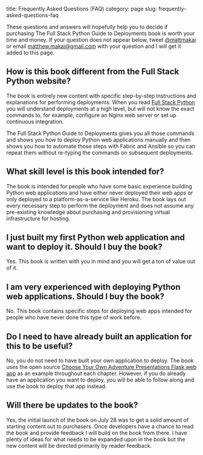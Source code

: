 title: Frequently Asked Questions (FAQ)
category: page
slug: frequently-asked-questions-faq

These questions and answers will hopefully help you to decide if purchasing
The Full Stack Python Guide to Deployments book is worth your time and money.
If your question does not appear below, tweet 
[@mattmakai](https://twitter.com/mattmakai) or email matthew.makai@gmail.com 
with your question and I will get it added to this page.


## How is this book different from the Full Stack Python website?
The book is entirely new content with specific step-by-step instructions
and explanations for performing deployments. When you read 
[Full Stack Python](http://www.fullstackpython.com/) you will understand
deployments at a high level, but will not know the exact commands to, for 
example, configure an Nginx web server or set up continuous integration.

The Full Stack Python Guide to Deployments gives you all those commands and 
shows you how to deploy Python web applications manually and then shows you
how to automate those steps with Fabric and Ansible so you can repeat them
without re-typing the commands on subsequent deployments.



## What skill level is this book intended for?
The book is intended for people who have some basic experience building
Python web applications and have either never deployed their web apps
or only deployed to a platform-as-a-service like Heroku. The book lays out
every necessary step to perform the deployment and does not assume any
pre-existing knowledge about purchasing and provisioning virtual 
infrastructure for hosting.



## I just built my first Python web application and want to deploy it. Should I buy the book?
Yes. This book is written with you in mind and you will get a ton of value
out of it.



## I am very experienced with deploying Python web applications. Should I buy the book?
No. This book contains specific steps for deploying web apps intended for
people who have never done this type of work before.



## Do I need to have already built an application for this to be useful?
No, you do not need to have built your own application to deploy. The book 
uses the open source 
[Choose Your Own Adventure Presentations Flask web app](https://github.com/makaimc/choose-your-own-adventure-presentations)
as an example throughout each chapter. However, if you do already have an 
application you want to deploy, you will be able to follow along and use 
the book to deploy that app instead.



## Will there be updates to the book?
Yes, the initial launch of the book on July 28 was to get a solid amount
of starting content out to purchasers. Once developers have a chance to
read the book and provide feedback I will build on the book from there.
I have plenty of ideas for what needs to be expanded upon in the book but
the new content will be directed primarily by reader feedback.

